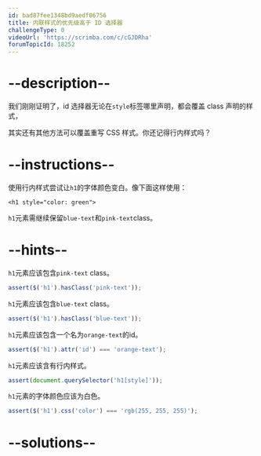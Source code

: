 ```yaml
---
id: bad87fee1348bd9aedf06756
title: 内联样式的优先级高于 ID 选择器
challengeType: 0
videoUrl: 'https://scrimba.com/c/cGJDRha'
forumTopicId: 18252
---
```


# --description--

我们刚刚证明了，id 选择器无论在`style`标签哪里声明，都会覆盖 class 声明的样式，

其实还有其他方法可以覆盖重写 CSS 样式。你还记得行内样式吗？

# --instructions--

使用行内样式尝试让`h1`的字体颜色变白。像下面这样使用：

`<h1 style="color: green">`

`h1`元素需继续保留`blue-text`和`pink-text`class。

# --hints--

`h1`元素应该包含`pink-text` class。

```js
assert($('h1').hasClass('pink-text'));
```

`h1`元素应该包含`blue-text` class。

```js
assert($('h1').hasClass('blue-text'));
```

`h1`元素应该包含一个名为`orange-text`的id。

```js
assert($('h1').attr('id') === 'orange-text');
```

`h1`元素应该含有行内样式。

```js
assert(document.querySelector('h1[style]'));
```

`h1`元素的字体颜色应该为白色。

```js
assert($('h1').css('color') === 'rgb(255, 255, 255)');
```

# --solutions--


